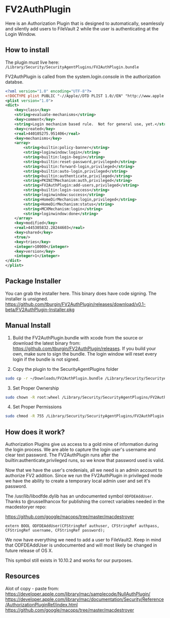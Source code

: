 # FV2AuthPlugin

Here is an Authorization Plugin that is designed to automatically, seamlessly and silently add users to FileVault 2 while the user is authenticating at the Login Window.

## How to install

The plugin must live here: `/Library/Security/SecurityAgentPlugins/FV2AuthPlugin.bundle`

FV2AuthPlugin is called from the system.login.console in the authorization databse.

```xml
<?xml version="1.0" encoding="UTF-8"?>
<!DOCTYPE plist PUBLIC "-//Apple//DTD PLIST 1.0//EN" "http://www.apple.com/DTDs/PropertyList-1.0.dtd">
<plist version="1.0">
<dict>
	<key>class</key>
	<string>evaluate-mechanisms</string>
	<key>comment</key>
	<string>Login mechanism based rule.  Not for general use, yet.</string>
	<key>created</key>
	<real>440105275.951406</real>
	<key>mechanisms</key>
	<array>
		<string>builtin:policy-banner</string>
		<string>loginwindow:login</string>
		<string>builtin:login-begin</string>
		<string>builtin:reset-password,privileged</string>
		<string>builtin:forward-login,privileged</string>
		<string>builtin:auto-login,privileged</string>
		<string>builtin:authenticate,privileged</string>
		<string>PKINITMechanism:auth,privileged</string>
		<string>FV2AuthPlugin:add-users,privileged</string>
		<string>builtin:login-success</string>
		<string>loginwindow:success</string>
		<string>HomeDirMechanism:login,privileged</string>
		<string>HomeDirMechanism:status</string>
		<string>MCXMechanism:login</string>
		<string>loginwindow:done</string>
	</array>
	<key>modified</key>
	<real>445305832.28244603</real>
	<key>shared</key>
	<true/>
	<key>tries</key>
	<integer>10000</integer>
	<key>version</key>
	<integer>1</integer>
</dict>
</plist>
```

## Package Installer

You can grab the installer here. This binary does have code signing. The installer is unsigned.
https://github.com/tburgin/FV2AuthPlugin/releases/download/v0.1-beta/FV2AuthPlugin-Installer.pkg


## Manual Install

1.  Build the FV2AuthPlugin.bundle with xcode from the source or download the latest binary from: https://github.com/tburgin/FV2AuthPlugin/releases. If you build your own, make sure to sign the bundle. The login window will reset every login if the bundle is not signed.

2. Copy the plugin to the SecurityAgentPlugins folder
```sh
sudo cp -r ~/Downloads/FV2AuthPlugin.bundle /Library/Security/SecurityAgentPlugins/;
```

3. Set Proper Ownership
```sh
sudo chown -R root:wheel /Library/Security/SecurityAgentPlugins/FV2AuthPlugin.bundle;
```

4. Set Proper Permissions
```sh
sudo chmod -R 755 /Library/Security/SecurityAgentPlugins/FV2AuthPlugin.bundle;
```

## How does it work?

Authorization Plugins give us access to a gold mine of information during the login process. We are able to capture the login user's username and clear text password. The FV2AuthPlugin runs after the builtin:authenticate,privileged runs, so we know that password used is valid.

Now that we have the user's credenials, all we need is an admin account to authorize FV2 addition. Since we run the FV2AuthPlugin in privileged mode we have the ability to create a temporary local admin user and set it's password.

The /usr/lib/libodfde.dylib has an undocumented symbol ` ODFDEAddUser `. Thanks to @russellhancox for publishing the correct variables needed in the macdestoryer repo:

https://github.com/google/macops/tree/master/macdestroyer

```objective0c
extern BOOL ODFDEAddUser(CFStringRef authuser, CFStringRef authpass, CFStringRef username, CFStringRef password);
```

We now have everything we need to add a user to FileVault2. Keep in mind that ODFDEAddUser is undocumented and will most likely be changed in future release of OS X.

This symbol still exists in 10.10.2 and works for our purposes.

## Resources

Alot of copy - paste from:
https://developer.apple.com/library/mac/samplecode/NullAuthPlugin/
https://developer.apple.com/library/mac/documentation/Security/Reference/AuthorizationPluginRef/index.html
https://github.com/google/macops/tree/master/macdestroyer



